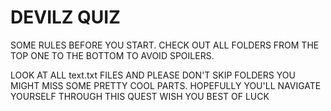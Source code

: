 # DEVILZ QUIZ
SOME RULES BEFORE YOU START. CHECK OUT ALL FOLDERS FROM THE TOP ONE TO THE BOTTOM TO AVOID SPOILERS.

LOOK AT ALL text.txt FILES AND PLEASE DON'T SKIP FOLDERS YOU MIGHT MISS SOME PRETTY COOL PARTS.
HOPEFULLY YOU'LL NAVIGATE YOURSELF THROUGH THIS QUEST WISH YOU BEST OF LUCK
